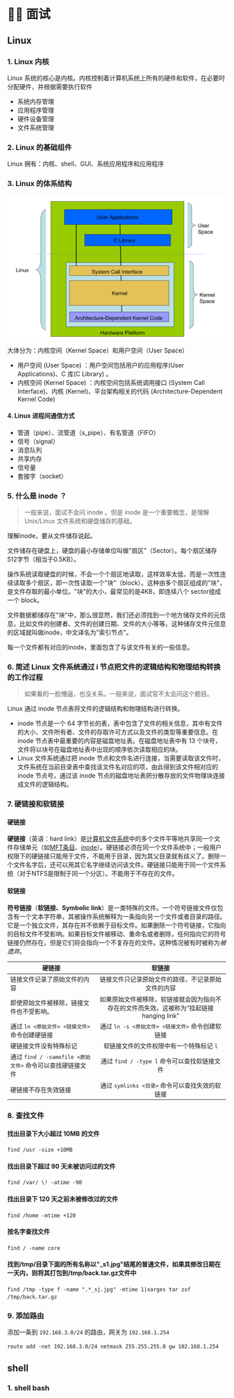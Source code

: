# :office_worker: 面试

## Linux

### 1. Linux 内核

Linux 系统的核心是内核。内核控制着计算机系统上所有的硬件和软件，在必要时分配硬件，并根据需要执行软件

- 系统内存管理
- 应用程序管理
- 硬件设备管理
- 文件系统管理

### 2. Linux 的基础组件

Linux 拥有：内核、shell、GUI、系统应用程序和应用程序

### 3. Linux 的体系结构

![1085710-20170621150825804-1270969674](./interview.assets/1085710-20170621150825804-1270969674.png)

大体分为：内核空间（Kernel Space）和用户空间（User Space）

- 用户空间 (User Space) ：用户空间包括用户的应用程序(User Applications)、C 库(C Library) 。
- 内核空间 (Kernel Space) ：内核空间包括系统调用接口 (System Call Interface)、内核 (Kernel)、平台架构相关的代码 (Architecture-Dependent Kernel Code)

#### 4. Linux 进程间通信方式

- 管道（pipe）、流管道（s_pipe）、有名管道（FIFO）
- 信号（signal）
- 消息队列
- 共享内存
- 信号量
- 套接字（socket）

### 5. 什么是 inode ？

> 一般来说，面试不会问 inode 。但是 inode 是一个重要概念，是理解 Unix/Linux 文件系统和硬盘储存的基础。

理解inode，要从文件储存说起。

文件储存在硬盘上，硬盘的最小存储单位叫做"扇区"（Sector）。每个扇区储存512字节（相当于0.5KB）。

操作系统读取硬盘的时候，不会一个个扇区地读取，这样效率太低，而是一次性连续读取多个扇区，即一次性读取一个"块"（block）。这种由多个扇区组成的"块"，是文件存取的最小单位。"块"的大小，最常见的是4KB，即连续八个 sector组成一个 block。

文件数据都储存在"块"中，那么很显然，我们还必须找到一个地方储存文件的元信息，比如文件的创建者、文件的创建日期、文件的大小等等。这种储存文件元信息的区域就叫做inode，中文译名为"索引节点"。

每一个文件都有对应的inode，里面包含了与该文件有关的一些信息。

### 6. 简述 Linux 文件系统通过 i 节点把文件的逻辑结构和物理结构转换的工作过程

> 如果看的一脸懵逼，也没关系。一般来说，面试官不太会问这个题目。

Linux 通过 inode 节点表将文件的逻辑结构和物理结构进行转换。

- inode 节点是一个 64 字节长的表，表中包含了文件的相关信息，其中有文件的大小、文件所有者、文件的存取许可方式以及文件的类型等重要信息。在 inode 节点表中最重要的内容是磁盘地址表。在磁盘地址表中有 13 个块号，文件将以块号在磁盘地址表中出现的顺序依次读取相应的块。
- Linux 文件系统通过把 inode 节点和文件名进行连接，当需要读取该文件时，文件系统在当前目录表中查找该文件名对应的项，由此得到该文件相对应的 inode 节点号，通过该 inode 节点的磁盘地址表把分散存放的文件物理块连接成文件的逻辑结构。

### 7. 硬链接和软链接

#### 硬链接

**硬链接**（英语：hard link）是[计算机文件系统](https://zh.wikipedia.org/wiki/文件系统)中的多个文件平等地共享同一个文件存储单元（如[MFT条目](https://zh.wikipedia.org/wiki/NTFS)、[inode](https://zh.wikipedia.org/wiki/Inode)）。硬链接必须在同一个文件系统中；一般用户权限下的硬链接只能用于文件，不能用于目录，因为其父目录就有歧义了。删除一个文件名字后，还可以用其它名字继续访问该文件。硬链接只能用于同一个文件系统（对于NTFS是限制于同一个分区）。不能用于不存在的文件。

#### 软链接

**符号链接**（**软链接、Symbolic link**）是一类特殊的文件。一个符号链接文件仅包含有一个文本字符串，其被操作系统解释为一条指向另一个文件或者目录的路径。它是一个独立文件，其存在并不依赖于目标文件。如果删除一个符号链接，它指向的目标文件不受影响。如果目标文件被移动、重命名或者删除，任何指向它的符号链接仍然存在，但是它们将会指向一个不复存在的文件。这种情况被有时被称为*被遗弃*。



| 硬链接                                                    |                            软链接                            |
| --------------------------------------------------------- | :----------------------------------------------------------: |
| 链接文件记录了原始文件的内容                              |      链接文件只记录原始文件的路径，不记录原始文件的内容      |
| 即使原始文件被移除，链接文件也不受影响。                  | 如果原始文件被移除，软链接就会因为指向不存在的文件而失效。这被称为“挂起链接hanging link” |
| 通过 `ln <原始文件> <链接文件>` 命令创建硬链接            |      通过 `ln -s <原始文件> <链接文件>` 命令创建软链接       |
| 硬链接文件没有特殊标记                                    |           软链接文件的文件权限中有一个特殊标记 `l`           |
| 通过 `find / -samefile <原始文件>` 命令可以查找硬链接文件 |         通过 `find / -type l` 命令可以查找软链接文件         |
| 硬链接不存在失效链接                                      |       通过 `symlinks <目录>` 命令可以查找失效的软链接        |

### 8. 查找文件

#### 找出目录下大小超过 10MB 的文件

`find /usr -size +10MB`

#### 找出目录下超过 90 天未被访问过的文件

`find /var/ \! -atime -90`

#### 找出目录下 120 天之前未被修改过的文件

`find /home -mtime +120`

#### 按名字查找文件

`find / -name core`

#### 找到/tmp/目录下面的所有名称以"_s1.jpg"结尾的普通文件，如果其修改日期在一天内，则将其打包到/tmp/back.tar.gz文件中

`find /tmp -type f -name ".*_sj.jpg" -mtime 1|xarges tar zxf /tmp/back.tar.gz`

### 9. 添加路由

添加一条到 `192.168.3.0/24` 的路由，网关为 `192.168.1.254`

`route add -net 192.168.3.0/24 netmask 255.255.255.0 gw 102.168.1.254`

## shell

### 1. shell bash
